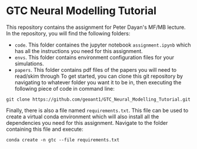 # GTC Neural Modelling Tutorial
This repository contains the assignment for Peter Dayan's MF/MB lecture. In the repository, you will find the following folders:
- `code`. This folder containes the jupyter notebook `assignment.ipynb` which has all the instructions you need for this assignment.
- `envs`. This folder contains environment configuration files for your simulations.
- `papers`. This folder contains pdf files of the papers you will need to read/skim through
To get started, you can clone this git repository by navigating to whatever folder you want it to be in, then executing the following piece of code in command line:

`git clone https://github.com/geoant1/GTC_Neural_Modelling_Tutorial.git`

Finally, there is also a file named `requirements.txt`. This file can be used to create a virtual conda environment which will also install all the dependencies you need for this assignment. Navigate to the folder containing this file and execute:

`conda create -n gtc --file requirements.txt`
